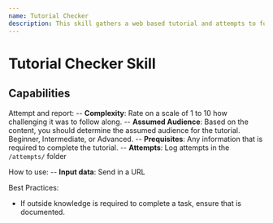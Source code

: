 ```yaml
---
name: Tutorial Checker
description: This skill gathers a web based tutorial and attempts to follow instructions. It records what needs work.
---
```


# Tutorial Checker Skill

## Capabilities

Attempt and report:
-- **Complexity**: Rate on a scale of 1 to 10 how challenging it was to follow along.
-- **Assumed Audience**: Based on the content, you should determine the assumed audience for the tutorial. Beginner, Intermediate, or Advanced.
-- **Prequisites**: Any information that is required to complete the tutorial.
-- **Attempts**: Log attempts in the `/attempts/` folder

How to use: 
-- **Input data**: Send in a URL

Best Practices:
- If outside knowledge is required to complete a task, ensure that is documented.
